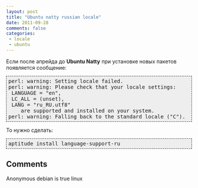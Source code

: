 ```yaml
---
layout: post
title: "Ubuntu natty russian locale"
date: 2011-09-28
comments: false
categories:
 - locale
 - ubuntu
---
```



Если после апрейда до **Ubuntu Natty** при установке новых пакетов появляется сообщение:
<pre style="background-color: #eeeeee; border: 1px dashed; margin: 0; padding: 5px;">perl: warning: Setting locale failed.
perl: warning: Please check that your locale settings:
 LANGUAGE = "en",
 LC_ALL = (unset),
 LANG = "ru_RU.utf8"
    are supported and installed on your system.
perl: warning: Falling back to the standard locale ("C").</pre>
То нужно сделать:
<pre style="background-color: #eeeeee; border: 1px dashed; margin: 0; padding: 5px;">aptitude install language-support-ru
</pre><h2>Comments</h2>


Anonymous
debian is true linux
